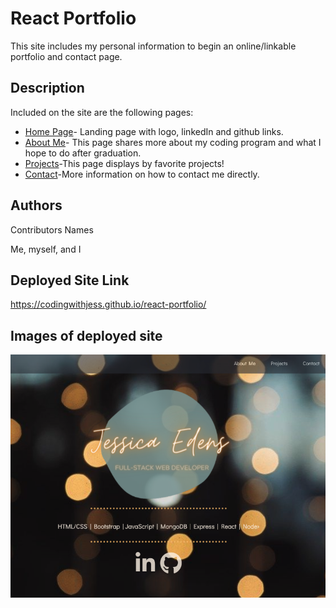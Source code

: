 # React Portfolio

This site includes my personal information to begin an online/linkable portfolio and contact page.

## Description

Included on the site are the following pages:
* <ins>Home Page</ins>- Landing page with logo, linkedIn and github links.
* <ins>About Me</ins>- This page shares more about my coding program and what I hope to do after graduation.
* <ins>Projects</ins>-This page displays by favorite projects!
* <ins>Contact</ins>-More information on how to contact me directly.

## Authors

Contributors Names

Me, myself, and I

## Deployed Site Link
https://codingwithjess.github.io/react-portfolio/

## Images of deployed site
![Portfolio](src/img/preview.png?raw=true "Portfolio")

